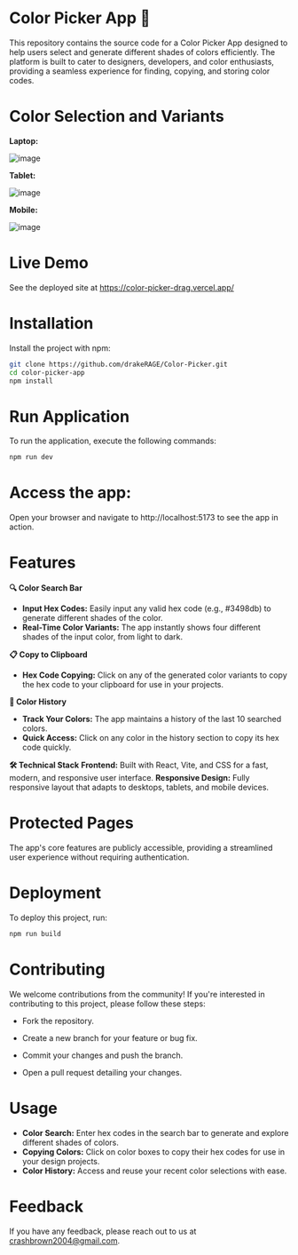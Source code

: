 # Color Picker App 🎨
This repository contains the source code for a Color Picker App designed to help users select and generate different shades of colors efficiently. The platform is built to cater to designers, developers, and color enthusiasts, providing a seamless experience for finding, copying, and storing color codes.


# Color Selection and Variants
**Laptop:**

![image](https://github.com/user-attachments/assets/46bc22bf-a62d-49f7-826f-7f81e1b5088f)

**Tablet:**

![image](https://github.com/user-attachments/assets/958ec59a-b857-4e31-8fd2-7997c813700f)

**Mobile:**

![image](https://github.com/user-attachments/assets/b0037681-f19e-40b9-b439-dd706bbbc4cc)


# Live Demo 
See the deployed site at https://color-picker-drag.vercel.app/

# Installation
Install the project with npm:

```bash
git clone https://github.com/drakeRAGE/Color-Picker.git
cd color-picker-app
npm install
```

# Run Application
To run the application, execute the following commands:

```bash
npm run dev
```

# Access the app:
Open your browser and navigate to http://localhost:5173 to see the app in action.

# Features
**🔍 Color Search Bar**
- **Input Hex Codes:** Easily input any valid hex code (e.g., #3498db) to generate different shades of the color.
- **Real-Time Color Variants:** The app instantly shows four different shades of the input color, from light to dark.


**📋 Copy to Clipboard**
- **Hex Code Copying:** Click on any of the generated color variants to copy the hex code to your clipboard for use in your projects.


**📝 Color History**
- **Track Your Colors:** The app maintains a history of the last 10 searched colors.
- **Quick Access:** Click on any color in the history section to copy its hex code quickly.


**🛠️ Technical Stack**
**Frontend:** Built with React, Vite, and CSS for a fast, modern, and responsive user interface.
**Responsive Design:** Fully responsive layout that adapts to desktops, tablets, and mobile devices.


# Protected Pages
The app's core features are publicly accessible, providing a streamlined user experience without requiring authentication.

# Deployment
To deploy this project, run:

```bash
npm run build
```

# Contributing
We welcome contributions from the community! If you're interested in contributing to this project, please follow these steps:

- Fork the repository.

- Create a new branch for your feature or bug fix.

- Commit your changes and push the branch.

- Open a pull request detailing your changes.


# Usage
- **Color Search:** Enter hex codes in the search bar to generate and explore different shades of colors.
- **Copying Colors:** Click on color boxes to copy their hex codes for use in your design projects.
- **Color History:** Access and reuse your recent color selections with ease.

# Feedback
If you have any feedback, please reach out to us at crashbrown2004@gmail.com.
